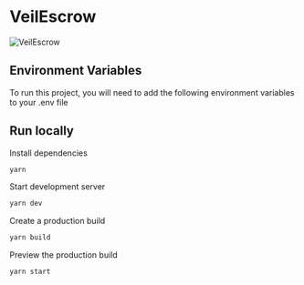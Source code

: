 # VeilEscrow

![VeilEscrow]()

## Environment Variables

To run this project, you will need to add the following environment variables to your .env file

## Run locally

Install dependencies

```bash
yarn
```

Start development server

```bash
yarn dev
```

Create a production build

```bash
yarn build
```

Preview the production build

```bash
yarn start
```
